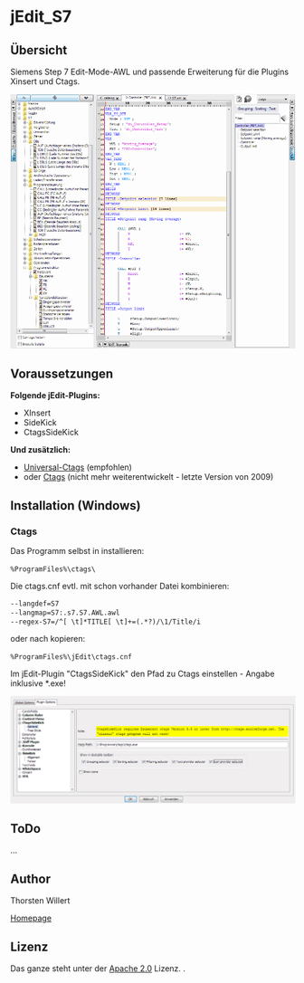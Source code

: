 # jEdit_S7


## Übersicht

Siemens Step 7 Edit-Mode-AWL und passende Erweiterung für die Plugins Xinsert und Ctags.

![jEdit_S7](/images/jEdit_S7.png)


## Voraussetzungen

**Folgende jEdit-Plugins:**
- XInsert
- SideKick
- CtagsSideKick

**Und zusätzlich:**
- [Universal-Ctags](https://github.com/universal-ctags) (empfohlen)
- oder [Ctags](http://ctags.sourceforge.net/) (nicht mehr weiterentwickelt - letzte Version von 2009)

##  Installation (Windows)

### Ctags

Das Programm selbst in installieren:

`%ProgramFiles%\ctags\`

Die ctags.cnf evtl. mit schon vorhander Datei kombinieren:
```
--langdef=S7
--langmap=S7:.s7.S7.AWL.awl
--regex-S7=/^[ \t]*TITLE[ \t]+=(.*?)/\1/Title/i
```
oder nach kopieren:

`%ProgramFiles%\jEdit\ctags.cnf`

Im jEdit-Plugin "CtagsSideKick" den Pfad zu Ctags einstellen - Angabe inklusive *.exe!

![jEdit_S7](/images/CtagsSideKick.png)


## ToDo

...


## Author
Thorsten Willert

[Homepage](http://www.thorsten-willert.de/)

## Lizenz
Das ganze steht unter der [Apache 2.0](https://github.com/THWillert/HomeMatic_CSS/blob/master/LICENSE) Lizenz.
.

